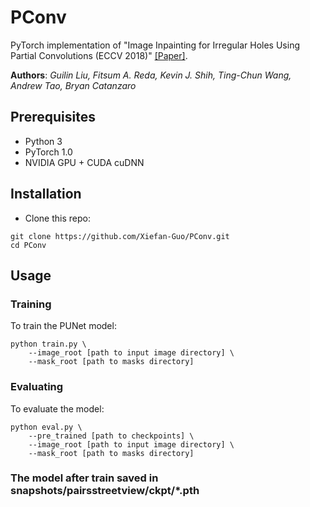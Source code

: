 # PConv

PyTorch implementation of "Image Inpainting for Irregular Holes Using Partial Convolutions (ECCV 2018)" [[Paper]](https://arxiv.org/abs/1804.07723).

**Authors**: _Guilin Liu, Fitsum A. Reda, Kevin J. Shih, Ting-Chun Wang, Andrew Tao, Bryan Catanzaro_

## Prerequisites

* Python 3
* PyTorch 1.0
* NVIDIA GPU + CUDA cuDNN

## Installation

* Clone this repo:

```
git clone https://github.com/Xiefan-Guo/PConv.git
cd PConv
```

## Usage

### Training

To train the PUNet model:

```
python train.py \ 
    --image_root [path to input image directory] \ 
    --mask_root [path to masks directory]
```

### Evaluating

To evaluate the model:

```
python eval.py \
    --pre_trained [path to checkpoints] \
    --image_root [path to input image directory] \ 
    --mask_root [path to masks directory]
```
### The model after train saved in snapshots/pairsstreetview/ckpt/*.pth
